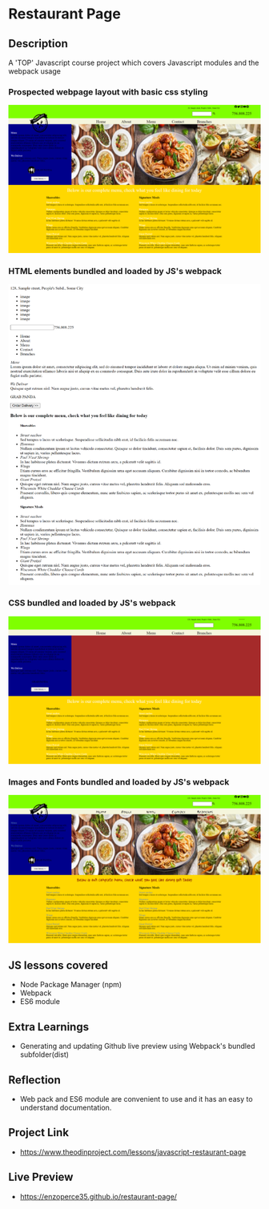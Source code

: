 # Restaurant Page

## Description
A 'TOP' Javascript course project which covers Javascript modules and the webpack usage

### Prospected webpage layout with basic css styling
![alt text](project_screenshots/restaurant_page_basic_css.png)

### HTML elements bundled and loaded by JS's webpack
![alt text](project_screenshots/webpack_bundled_html_loading.png)

### CSS bundled and loaded by JS's webpack
![alt text](project_screenshots/webpack_bundled_css_loading.png)

### Images and Fonts bundled and loaded by JS's webpack
![alt text](project_screenshots/webpack_fonts_and_images.png)

## JS lessons covered
- Node Package Manager (npm)
- Webpack
- ES6 module

## Extra Learnings
- Generating and updating Github live preview using Webpack's bundled subfolder(dist)

## Reflection
- Web pack and ES6 module are convenient to use and it has an easy to understand documentation.

## Project Link
- https://www.theodinproject.com/lessons/javascript-restaurant-page

## Live Preview
- https://enzoperce35.github.io/restaurant-page/
